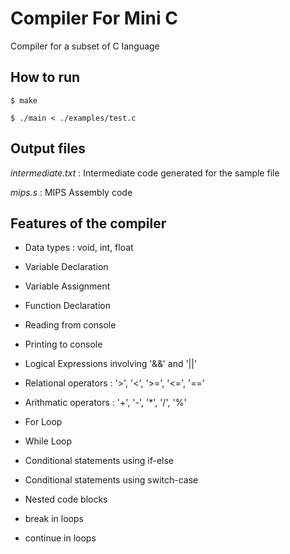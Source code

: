 # Compiler For Mini C

Compiler for a subset of C language 

## How to run

	$ make

	$ ./main < ./examples/test.c

## Output files

*intermediate.txt* : Intermediate code generated for the sample file

*mips.s* : MIPS Assembly code

## Features of the compiler 

* Data types : void, int, float

* Variable Declaration

* Variable Assignment

* Function Declaration

* Reading from console

* Printing to console

* Logical Expressions involving '&&' and '||'

* Relational operators : '>', '<', '>=', '<=', '=='

* Arithmatic operators : '+', '-', '*', '/', '%'

* For Loop

* While Loop

* Conditional statements using if-else 

* Conditional statements using switch-case

* Nested code blocks

* break in loops

* continue in loops
